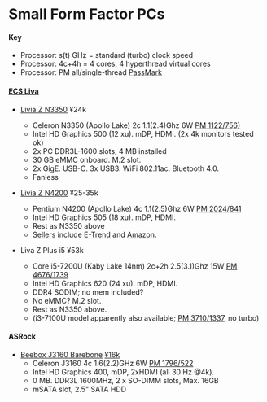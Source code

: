 Small Form Factor PCs
=====================

#### Key

* Processor: s(t) GHz = standard (turbo) clock speed
* Processor: 4c+4h = 4 cores, 4 hyperthread virtual cores
* Processor: PM all/single-thread [PassMark]

#### [ECS Liva]

* [Livia Z N3350] ¥24k
  * Celeron N3350 (Apollo Lake) 2c 1.1(2.4)Ghz 6W [PM 1122/756)][pm1]
  * Intel HD Graphics 500 (12 xu). mDP, HDMI. (2x 4k monitors tested ok)
  * 2x PC DDR3L-1600 slots, 4 MB installed
  * 30 GB eMMC onboard. M.2 slot.
  * 2x GigE. USB-C. 3x USB3. WiFi 802.11ac. Bluetooth 4.0.
  * Fanless

* [Livia Z N4200] ¥25-35k
  * Pentium N4200 (Apollo Lake) 4c 1.1(2.5)Ghz 6W [PM 2024/841][pm1]
  * Intel HD Graphics 505 (18 xu). mDP, HDMI.
  * Rest as N3350 above
  * [Sellers][lzn4200-kakaku] include [E-Trend][lzn4200-etrend]
    and [Amazon][lzn4200-amz].

* Liva Z Plus i5 ¥53k
  * Core i5-7200U (Kaby Lake 14nm) 2c+2h 2.5(3.1)Ghz 15W [PM 4676/1739][pm1]
  * Intel HD Graphics 620 (24 xu). mDP, HDMI.
  * DDR4 SODIM; no mem included?
  * No eMMC? M.2 slot.
  * Rest as N3350 above.
  * (i3-7100U model apparently also available; [PM 3710/1337][pm2], no turbo)

#### ASRock

* [Beebox J3160 Barebone] [¥16k][et-j3160]
  * Celeron J3160 4c 1.6(2.2)GHz 6W [PM 1796/522][pm1]
  * Intel HD Graphics 400, mDP, 2xHDMI (all 30 Hz @4k).
  * 0 MB. DDR3L 1600MHz, 2 x SO-DIMM slots, Max. 16GB
  * mSATA slot, 2.5" SATA HDD

[ECS Liva]: http://www.ecs.com.tw/ECSWebSite/Product/Product_Category_1.aspx?CategoryID=12&TypeID=130&MenuID=209&childid=M_10&LanID=0
[Livia Z N3350]: https://www.amazon.co.jp/dp/B01N5MHCN9/
[Livia Z N4200]: http://www.links.co.jp/item/liva-z-n4200/
[lzn4200-kakaku]: http://kakaku.com/item/K0000944734/
[lzn4200-amz]: https://www.amazon.co.jp/dp/B01MS4M6NT/
[lzn4200-etrend]: https://www.e-trend.co.jp/items/1145136
[PassMark]: https://www.cpubenchmark.net/
[pm1]: https://www.cpubenchmark.net/compare.php?cmp[]=2895&cmp[]=2772&cmp[]=2886
[pm2]: https://www.cpubenchmark.net/compare.php?cmp[]=2879&cmp[]=2865&cmp[]=2955
[Beebox J3160 Barebone]: http://www.asrock.com/nettop/Intel/Beebox%20Series/#Specification
[et-j3160]: https://www.e-trend.co.jp/items/1145591
